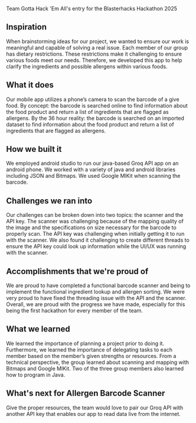 Team Gotta Hack 'Em All's entry for the Blasterhacks Hackathon 2025
## Inspiration

When brainstorming ideas for our project, we wanted to ensure our work is meaningful and capable of solving a real issue. Each member of our group has dietary restrictions. These restrictions make it challenging to ensure various foods meet our needs. Therefore, we developed this app to help clarify the ingredients and possible allergens within various foods.

## What it does

Our mobile app utilizes a phone’s camera to scan the barcode of a give food. By concept: the barcode is searched online to find information about the food product and return a list of ingredients that are flagged as allergens. By the 36 hour reality: the barcode is searched on an imported dataset to find information about the food product and return a list of ingredients that are flagged as allergens.

## How we built it

We employed android studio to run our java-based Groq API app on an android phone. We worked with a variety of java and android libraries including JSON and Bitmaps. We used Google MlKit when scanning the barcode.

## Challenges we ran into

Our challenges can be broken down into two topics: the scanner and the API key. The scanner was challenging because of the mapping quality of the image and the specifications on size necessary for the barcode to properly scan. The API key was challenging when initially getting it to run with the scanner. We also found it challenging to create different threads to ensure the API key could look up information while the UI/UX was running with the scanner.

## Accomplishments that we're proud of

We are proud to have completed a functional barcode scanner and being to implement the functional ingredient lookup and allergen sorting. We were very proud to have fixed the threading issue with the API and the scanner. Overall, we are proud with the progress we have made, especially for this being the first hackathon for every member of the team.

## What we learned

We learned the importance of planning a project prior to doing it. Furthermore, we learned the importance of delegating tasks to each member based on the member’s given strengths or resources. From a technical perspective, the group learned about scanning and mapping with Bitmaps and Google MlKit. Two of the three group members also learned how to program in Java.

## What's next for Allergen Barcode Scanner

Give the proper resources, the team would love to pair our Groq API with another API key that enables our app to read data live from the internet.

